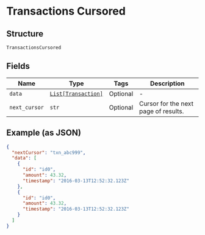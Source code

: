 
# Transactions Cursored

## Structure

`TransactionsCursored`

## Fields

| Name | Type | Tags | Description |
|  --- | --- | --- | --- |
| `data` | [`List[Transaction]`](../../doc/models/transaction.md) | Optional | - |
| `next_cursor` | `str` | Optional | Cursor for the next page of results. |

## Example (as JSON)

```json
{
  "nextCursor": "txn_abc999",
  "data": [
    {
      "id": "id0",
      "amount": 43.32,
      "timestamp": "2016-03-13T12:52:32.123Z"
    },
    {
      "id": "id0",
      "amount": 43.32,
      "timestamp": "2016-03-13T12:52:32.123Z"
    }
  ]
}
```

